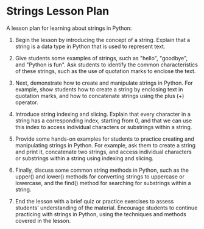 # Strings Lesson Plan

A lesson plan for learning about strings in Python:

1. Begin the lesson by introducing the concept of a string. Explain that a string is a data type in Python that is used to represent text.

1. Give students some examples of strings, such as "hello", "goodbye", and "Python is fun". Ask students to identify the common characteristics of these strings, such as the use of quotation marks to enclose the text.

1. Next, demonstrate how to create and manipulate strings in Python. For example, show students how to create a string by enclosing text in quotation marks, and how to concatenate strings using the plus (+) operator.

1. Introduce string indexing and slicing. Explain that every character in a string has a corresponding index, starting from 0, and that we can use this index to access individual characters or substrings within a string.

1. Provide some hands-on examples for students to practice creating and manipulating strings in Python. For example, ask them to create a string and print it, concatenate two strings, and access individual characters or substrings within a string using indexing and slicing.

1. Finally, discuss some common string methods in Python, such as the upper() and lower() methods for converting strings to uppercase or lowercase, and the find() method for searching for substrings within a string.

1. End the lesson with a brief quiz or practice exercises to assess students' understanding of the material. Encourage students to continue practicing with strings in Python, using the techniques and methods covered in the lesson.


